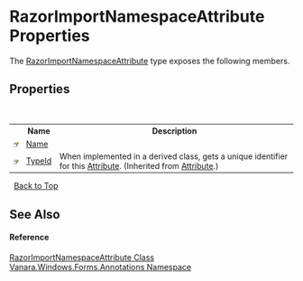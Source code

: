 # RazorImportNamespaceAttribute Properties
 

The <a href="8c687d18-4caa-e61a-d0dd-dc6bfbf4e06f">RazorImportNamespaceAttribute</a> type exposes the following members.


## Properties
&nbsp;<table><tr><th></th><th>Name</th><th>Description</th></tr><tr><td>![Public property](media/pubproperty.gif "Public property")</td><td><a href="bf950e15-d68f-47cd-1c77-a013241aa535">Name</a></td><td /></tr><tr><td>![Public property](media/pubproperty.gif "Public property")</td><td><a href="http://msdn2.microsoft.com/en-us/library/sa1bf03e" target="_blank">TypeId</a></td><td>
When implemented in a derived class, gets a unique identifier for this <a href="http://msdn2.microsoft.com/en-us/library/e8kc3626" target="_blank">Attribute</a>.
 (Inherited from <a href="http://msdn2.microsoft.com/en-us/library/e8kc3626" target="_blank">Attribute</a>.)</td></tr></table>&nbsp;
<a href="#razorimportnamespaceattribute-properties">Back to Top</a>

## See Also


#### Reference
<a href="8c687d18-4caa-e61a-d0dd-dc6bfbf4e06f">RazorImportNamespaceAttribute Class</a><br /><a href="600255aa-5477-7018-00f3-14fce5adebc9">Vanara.Windows.Forms.Annotations Namespace</a><br />